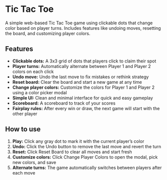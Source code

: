 # Tic Tac Toe

A simple web-based Tic Tac Toe game using clickable dots that change color based on player turns. Includes features like undoing moves, resetting the board, and customizing player colors.

## Features
- **Clickable dots:** A 3x3 grid of dots that players click to claim their spot
- **Player turns:** Automatically alternate between Player 1 and Player 2 colors on each click
- **Undo move:** Undo the last move to fix mistakes or rethink strategy
- **Reset board:** Clear the board and start a new game at any time
- **Change player colors:** Customize the colors for Player 1 and Player 2 using a color picker modal
- **Simple UI:** Clean and minimal interface for quick and easy gameplay
- **Scoreboard:** A scoreboard to track of your scores
- **Fairplay rules:** After every win or draw, the next game will start with the other player

## How to use
1. **Play:** Click any gray dot to mark it with the current player’s color
2. **Undo:** Click the Undo button to remove the last move and revert the turn
3. **Reset:** Click Reset Board to clear all moves and start fresh
4. **Customize colors:** Click Change Player Colors to open the modal, pick new colors, and save
5. **Alternate turns:** The game automatically switches between players after each move
